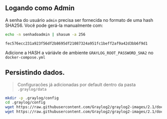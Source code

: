 ## Logando como Admin

A senha do usuário `admin` precisa ser fornecida no formato de uma hash SHA256. Você pode gerá-la manualmente com: 

```bash
echo -n senhadoadmin | shasum -a 256
```

```hash
fec576ecc231a923f56df2b8695df21087324a951fc1beff2af9a42d3bb6f9d1
```

Adicione a HASH a váriávle de ambiente `GRAYLOG_ROOT_PASSWORD_SHA2` no `docker-compose.yml`


## Persistindo dados. 

> Configuracões já adicionadas por default dentro da pasta `.graylog/data`

```bash
mkdir -p .graylog/config
cd .graylog/config
wget https://raw.githubusercontent.com/Graylog2/graylog2-images/2.1/docker/config/graylog.conf 
wget https://raw.githubusercontent.com/Graylog2/graylog2-images/2.1/docker/config/log4j2.xml
```